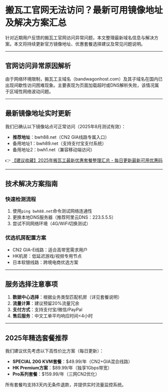 # 搬瓦工官网无法访问？最新可用镜像地址及解决方案汇总

针对近期用户反馈的搬瓦工官网访问异常问题，本文整理最新域名信息与解决方案。本文将持续更新官方镜像地址、优惠套餐选择建议及常见问题说明。

---

## 官网访问异常原因解析
由于网络环境限制，搬瓦工主域名（bandwagonhost.com）及其子域名在国内已出现间歇性访问困难现象。主要表现为页面加载超时或DNS解析失败，该情况属于区域性网络波动问题。

---

## 最新镜像地址实时更新
我们已确认以下镜像站点可正常访问（2025年8月测试有效）：
- **推荐地址**：bwh88.net（CN2 GIA线路专属入口）
- 备用地址1：bwh89.net（支持支付宝支付系统）
- 备用地址2：bwh1.net（兼容移动端访问）

👉 [【建议收藏】2025年搬瓦工最新优惠套餐整理汇总 - 每日更新最新可用优惠码](https://bit.ly/banwagon)

---

## 技术解决方案指南
### 快速检测流程
1. 使用`ping bwh88.net`命令测试网络连通性
2. 更换本地DNS服务器（推荐阿里云DNS：223.5.5.5）
3. 尝试不同网络环境（4G/WiFi切换测试）

### 优选机房配置方案
- CN2 GIA-E线路：适合高带宽需求用户
- HK机房：低延迟游戏/视频专用节点
- 日本软银线路：跨境电商优选方案

---

## 服务选择注意事项
1. **数据中心选择**：根据业务类型匹配机房（详见套餐说明）
2. **流量计算**：建议预留20%流量冗余
3. **支付方式**：支持支付宝/微信/PayPal
4. **售后服务**：中文工单平均响应时间<4小时

---

## 2025年精选套餐推荐
我们建议优先考虑以下高性价比方案（每日更新）：
- **SPECIAL 20G KVM套餐**：$49.99/年（CN2+GIA混合线路）
- **HK Premium方案**：$89.99/年（独享1Gbps带宽）
- **Pro系列套餐**：$159.99/年（三网CN2优化）

所有套餐均支持3天内无条件退款，并提供实时流量监控系统。